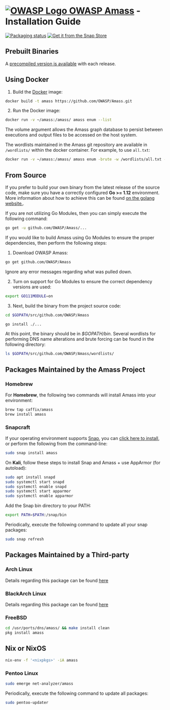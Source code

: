 
# [![OWASP Logo](https://github.com/OWASP/Amass/blob/master/images/owasp_logo.png) OWASP Amass](https://www.owasp.org/index.php/OWASP_Amass_Project) - Installation Guide

[![Packaging status](https://repology.org/badge/vertical-allrepos/amass.svg)](https://repology.org/metapackage/amass/versions)
[![Get it from the Snap Store](https://snapcraft.io/static/images/badges/en/snap-store-white.svg)](https://snapcraft.io/amass)

## Prebuilt Binaries

A [precompiled version is available](https://github.com/OWASP/Amass/releases) with each release.

## Using Docker

1. Build the [Docker](https://docs.docker.com/) image:

```bash
docker build -t amass https://github.com/OWASP/Amass.git
```

2. Run the Docker image:

```bash
docker run -v ~/amass:/amass/ amass enum --list
```

The volume argument allows the Amass graph database to persist between executions and output files to be accessed on the host system.

The wordlists maintained in the Amass git repository are available in `/wordlists/` within the docker container. For example, to use `all.txt`:

```bash
docker run -v ~/amass:/amass/ amass enum -brute -w /wordlists/all.txt -d example.com
```

## From Source

If you prefer to build your own binary from the latest release of the source code, make sure you have a correctly configured **Go >= 1.12** environment. More information about how to achieve this can be found [on the golang website.](https://golang.org/doc/install).

If you are not utilizing Go Modules, then you can simply execute the following command:

```bash
go get -u github.com/OWASP/Amass/...
```

If you would like to build Amass using Go Modules to ensure the proper dependencies, then perform the following steps:

1. Download OWASP Amass:

```bash
go get github.com/OWASP/Amass
```

Ignore any error messages regarding what was pulled down.

2. Turn on support for Go Modules to ensure the correct dependency versions are used:

```bash
export GO111MODULE=on
```

3. Next, build the binary from the project source code:

```bash
cd $GOPATH/src/github.com/OWASP/Amass

go install ./...
```

At this point, the binary should be in *$GOPATH/bin*. Several wordlists for performing DNS name alterations and brute forcing can be found in the following directory:

```bash
ls $GOPATH/src/github.com/OWASP/Amass/wordlists/
```

## Packages Maintained by the Amass Project

### Homebrew

For **Homebrew**, the following two commands will install Amass into your environment:

```bash
brew tap caffix/amass
brew install amass
```

### Snapcraft

If your operating environment supports [Snap](https://docs.snapcraft.io/core/install), you can [click here to install](https://snapcraft.io/amass), or perform the following from the command-line:

```bash
sudo snap install amass
```

On **Kali**, follow these steps to install Snap and Amass + use AppArmor (for autoload):

```bash
sudo apt install snapd
sudo systemctl start snapd
sudo systemctl enable snapd
sudo systemctl start apparmor
sudo systemctl enable apparmor
```

Add the Snap bin directory to your PATH:

```bash
export PATH=$PATH:/snap/bin
```

Periodically, execute the following command to update all your snap packages:

```bash
sudo snap refresh
```

## Packages Maintained by a Third-party

### Arch Linux

Details regarding this package can be found [here](https://aur.archlinux.org/packages/amass/)

### BlackArch Linux

Details regarding this package can be found [here](https://github.com/BlackArch/blackarch/blob/master/packages/amass/PKGBUILD)

### FreeBSD

```bash
cd /usr/ports/dns/amass/ && make install clean
pkg install amass
```

## Nix or NixOS

```bash
nix-env -f '<nixpkgs>' -iA amass
```

### Pentoo Linux

```bash
sudo emerge net-analyzer/amass
```

Periodically, execute the following command to update all packages:

```bash
sudo pentoo-updater
```
